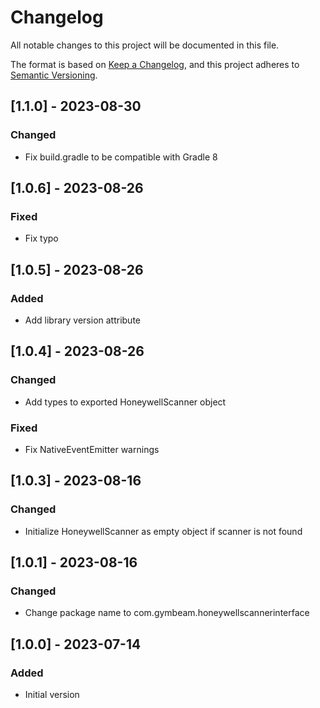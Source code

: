 # Changelog

All notable changes to this project will be documented in this file.

The format is based on [Keep a Changelog](https://keepachangelog.com/en/1.0.0/),
and this project adheres to [Semantic Versioning](https://semver.org/spec/v2.0.0.html).

## [1.1.0] - 2023-08-30

### Changed

- Fix build.gradle to be compatible with Gradle 8

## [1.0.6] - 2023-08-26

### Fixed

- Fix typo

## [1.0.5] - 2023-08-26

### Added

- Add library version attribute

## [1.0.4] - 2023-08-26

### Changed

- Add types to exported HoneywellScanner object

### Fixed

- Fix NativeEventEmitter warnings

## [1.0.3] - 2023-08-16

### Changed

- Initialize HoneywellScanner as empty object if scanner is not found

## [1.0.1] - 2023-08-16

### Changed

- Change package name to com.gymbeam.honeywellscannerinterface

## [1.0.0] - 2023-07-14

### Added

- Initial version
